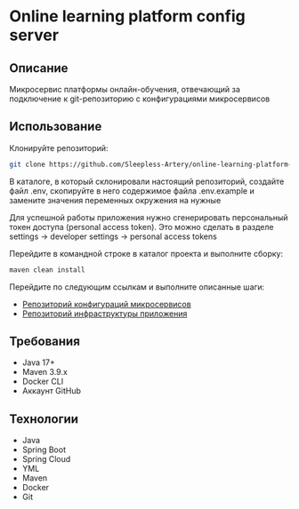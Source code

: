 # Online learning platform config server
## Описание
Микросервис платформы онлайн-обучения, отвечающий за подключение к git-репозиторию с конфигурациями микросервисов
## Использование
Клонируйте репозиторий:
```bash
git clone https://github.com/Sleepless-Artery/online-learning-platform-config-server
```
В каталоге, в который склонировали настоящий репозиторий, создайте файл .env, скопируйте в него содержимое файла .env.example и замените значения переменных окружения на нужные

Для успешной работы приложения нужно сгенерировать персональный токен доступа (personal access token). Это можно сделать в разделе settings -> developer settings -> personal access tokens

Перейдите в командной строке в каталог проекта и выполните сборку:
```bash
maven clean install
```
Перейдите по следующим ссылкам и выполните описанные шаги:
- [Репозиторий конфигураций микросервисов](https://github.com/Sleepless-Artery/online-learning-platform-configs)
- [Репозиторий инфраструктуры приложения](https://github.com/Sleepless-Artery/online-learning-platform-infra)
## Требования
- Java 17+
- Maven 3.9.x
- Docker CLI
- Аккаунт GitHub
## Технологии
- Java
- Spring Boot
- Spring Cloud
- YML
- Maven
- Docker
- Git

